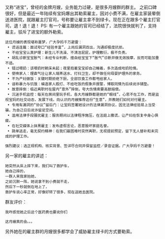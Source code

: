 又称“进宝”，曾经的金牌月嫂，业务能力过硬，是很多月嫂群的群主。
之前口碑很好，但是最近一年陆续有宝妈爆出其勒索雇主，因对小费不满，在雇主家装晕倒送进医院，就跟雇主打官司，号称要让雇主拿不到绿卡。现在正在跟多个雇主打官司，退！退！退！
PS: 有一个雇主跟她的官司已经结了，法院很快就判了，支持雇主，驳斥了进宝的额外勒索。

```
这位月嫂的表现堪称噩梦，广大孕妈千万避雷：
 • 谎话连篇：面试夸口“经验丰富”，上岗后漏洞百出，沟通却极度抗拒。
 • 不给宝宝认真护理：新生儿不洗澡、不清洁屁屁，护理敷衍，极不负责。
 • 胡乱诊断宝宝胀气：未经专业判断，擅自给宝宝下“胀气”诊断并做无效按摩，反而可能加重不适。
 • 错过喂奶：该喂奶时赖床未起；夜里抱着宝宝却自己睡着，多次造成呛奶险情。
 • 使唤家人：理直气壮让家人端茶送水、打扫卫生，却不做任何母婴护理外的家务。
 • 不为产妇做饭：关键时期拒绝下厨，全部饮食工作都甩给家人。
 • 诬称暴力与饥饿：编造家人殴打、不给吃饭的假象并报警，博取同情为后续讹诈铺垫。
 • 故意摔倒：临近离职时在屋内“意外”摔倒，夸大伤情索要高额赔偿。
 • 沉迷手机监控：每天在房间里玩手机，各大月嫂群都是她的“眼线”，心思不在工作，而是监视宝妈的社交动态，发展下线，向认识的月嫂推荐这份“生意”，并教她们如何对付雇主。
 • 专用有漏洞的“协议”留后门：让宝妈签署她设计的法律漏洞协议，因无法律经验易上当受骗，为自己日后讹诈留足空间。
 • 滥用法律手段骚扰雇主：服务期间以法律程序施压，在法庭上撒谎，让产妇在恢复中身心俱疲。
 • 在社交媒体上抹黑雇主：发布虚假言论，恶意毁坏家庭名誉。
 • 跳单逃走，毫无契约精神：在我们最困难时突然离职，无视提前预定，留下无人替补和未完成的护理工作。

强烈建议：选正规机构、核实背景、签详尽合同并保留监控／录音证据。广大孕妈千万避雷！
```
另一家的雇主的讲述：
```
她突然从床上摔下来，我们叫了救护车，
她自己摔的，
一群人来我家抬她，
之前沉默一阵，她说拿不到小费就不走，
然后下一秒就倒在地上了，
救护车说心率正常，好像好转了很多，现在送她去医院。
```
群友评价：
```
我咋感觉她之后这个医药费也要讹你们
```
```
这月嫂真的会。。。
```
另外她在的雇主群的月嫂很多都学会了威胁雇主绿卡的方式要勒索。

